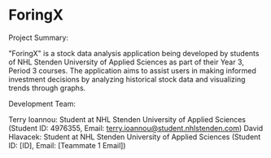 # ForingX
Project Summary:

"ForingX" is a stock data analysis application being developed by students of NHL Stenden University of Applied Sciences as part of their Year 3, Period 3 courses. The application aims to assist users in making informed investment decisions by analyzing historical stock data and visualizing trends through graphs.

Development Team:

Terry Ioannou: Student at NHL Stenden University of Applied Sciences (Student ID: 4976355, Email: terry.ioannou@student.nhlstenden.com)
David Hlavacek: Student at NHL Stenden University of Applied Sciences (Student ID: [ID], Email: [Teammate 1 Email])

